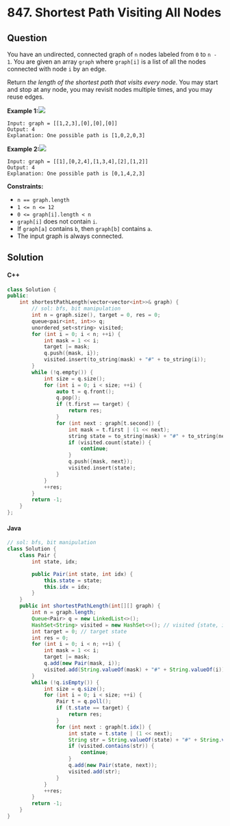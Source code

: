# 847. Shortest Path Visiting All Nodes

## Question

You have an undirected, connected graph of `n` nodes labeled from `0` to `n - 1`. You are given an array `graph` where `graph[i]` is a list of all the nodes connected with node `i` by an edge.

Return _the length of the shortest path that visits every node_. You may start and stop at any node, you may revisit nodes multiple times, and you may reuse edges.

**Example 1:**![](https://assets.leetcode.com/uploads/2021/05/12/shortest1-graph.jpg)

```
Input: graph = [[1,2,3],[0],[0],[0]]
Output: 4
Explanation: One possible path is [1,0,2,0,3]
```

**Example 2:**![](https://assets.leetcode.com/uploads/2021/05/12/shortest2-graph.jpg)

```
Input: graph = [[1],[0,2,4],[1,3,4],[2],[1,2]]
Output: 4
Explanation: One possible path is [0,1,4,2,3]
```

**Constraints:**

* `n == graph.length`
* `1 <= n <= 12`
* `0 <= graph[i].length < n`
* `graph[i]` does not contain `i`.
* If `graph[a]` contains `b`, then `graph[b]` contains `a`.
* The input graph is always connected.

## Solution

#### C++

```cpp
class Solution {
public:
    int shortestPathLength(vector<vector<int>>& graph) {
        // sol: bfs, bit manipulation
        int n = graph.size(), target = 0, res = 0;
        queue<pair<int, int>> q;
        unordered_set<string> visited;
        for (int i = 0; i < n; ++i) {
            int mask = 1 << i;
            target |= mask;
            q.push({mask, i});
            visited.insert(to_string(mask) + "#" + to_string(i));
        }
        while (!q.empty()) {
            int size = q.size();
            for (int i = 0; i < size; ++i) {
                auto t = q.front();
                q.pop();
                if (t.first == target) {
                    return res;
                }
                for (int next : graph[t.second]) {
                    int mask = t.first | (1 << next);
                    string state = to_string(mask) + "#" + to_string(next);
                    if (visited.count(state)) {
                        continue;
                    }
                    q.push({mask, next});
                    visited.insert(state);
                }
            }
            ++res;
        }
        return -1;
    }
};
```

#### Java

```java
// sol: bfs, bit manipulation
class Solution {
    class Pair {
        int state, idx;

        public Pair(int state, int idx) {
            this.state = state;
            this.idx = idx;
        }
    }
    public int shortestPathLength(int[][] graph) {
        int n = graph.length;
        Queue<Pair> q = new LinkedList<>();
        HashSet<String> visited = new HashSet<>(); // visited {state, idx}
        int target = 0; // target state
        int res = 0;
        for (int i = 0; i < n; ++i) {
            int mask = 1 << i;
            target |= mask;
            q.add(new Pair(mask, i));
            visited.add(String.valueOf(mask) + "#" + String.valueOf(i));
        }
        while (!q.isEmpty()) {
            int size = q.size();
            for (int i = 0; i < size; ++i) {
                Pair t = q.poll();
                if (t.state == target) {
                    return res;
                }
                for (int next : graph[t.idx]) {
                    int state = t.state | (1 << next);
                    String str = String.valueOf(state) + "#" + String.valueOf(next);
                    if (visited.contains(str)) {
                        continue;
                    }
                    q.add(new Pair(state, next));
                    visited.add(str);
                }
            }
            ++res;
        }
        return -1;
    }
}
```
